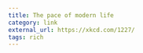 ```yaml
---
title: The pace of modern life
category: link
external_url: https://xkcd.com/1227/
tags: rich
---
```

